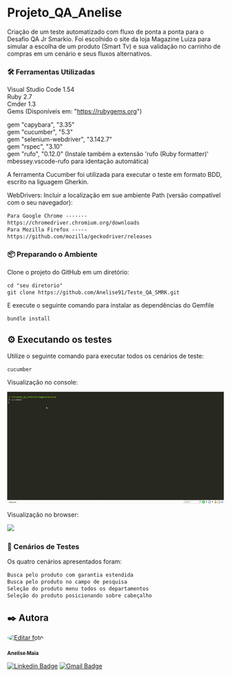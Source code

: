 # Projeto_QA_Anelise

Criação de um teste automatizado com fluxo de ponta a ponta para o Desafio QA Jr Smarkio. Foi escolhido o site da loja Magazine Luiza para simular a escolha de um produto (Smart Tv) e sua validação no carrinho de compras em um cenário e seus fluxos alternativos. 


### 🛠️ Ferramentas Utilizadas

Visual Studio Code 1.54 
<br>Ruby 2.7
<br>Cmder 1.3
<br>Gems (Disponíveis em:  "https://rubygems.org")

gem "capybara", "3.35"
<br>gem "cucumber", "5.3"
<br>gem "selenium-webdriver", "3.142.7"
<br>gem "rspec", "3.10"
<br>gem "rufo", "0.12.0"            (Instale também a extensão 'rufo (Ruby formatter)' mbessey.vscode-rufo para identação automática)

A ferramenta Cucumber foi utilizada para executar o teste em formato BDD, escrito na liguagem Gherkin. 


WebDrivers: Incluir a localização em sue ambiente Path (versão compatível com o seu navegador):
```
Para Google Chrome -------  https://chromedriver.chromium.org/downloads
Para Mozilla Firefox -----  https://github.com/mozilla/geckodriver/releases
```


### 📦 Preparando o Ambiente

Clone o projeto do GitHub em um diretório:

```
cd "seu diretorio"
git clone https://github.com/Anelise91/Teste_QA_SMRK.git
```

E execute o seguinte comando para instalar as dependências do Gemfile

```
bundle install
```

## ⚙️ Executando os testes

Utilize o seguinte comando para executar todos os cenários de teste: 

```
cucumber
```
Visualização no console:

  <img src="Projeto_QA_Anelise/gifs/Cmd_Cucumber.gif" />
  
  
Visualização no browser:  

  <img src="Projeto_QA_Anelise/gifs/Teste_Navegador.gif" />

### 🔩 Cenários de Testes

Os quatro cenários apresentados foram:

```
Busca pelo produto com garantia estendida
Busca pelo produto no campo de pesquisa
Seleção do produto menu todos os departamentos
Seleção do produto posicionando sobre cabeçalho
```


## ✒️ Autora

<a href="https://www.linkedin.com/in/anelisemaia/">
 <img style="border-radius: 50%;" width="100" src="https://media-exp1.licdn.com/dms/image/C4E03AQGofb04oZKdXQ/profile-displayphoto-shrink_200_200/0/1517396707158?e=1620259200&amp;v=beta&amp;t=MoDP_VJolys8KI6Fb5hzW8KC6ZjFcnZpN5O4lR_u3iE" height="100" alt="Editar foto" id="ember408" class="profile-photo-edit__preview ember-view">
  
 <sub><b>Anelise Maia</b></sub></a>

[![Linkedin Badge](https://img.shields.io/badge/-Anelise-blue?style=flat-square&logo=Linkedin&logoColor=white&link=https://www.linkedin.com/in/anelisemaia/)](https://www.linkedin.com/in/anelisemaia/) 
[![Gmail Badge](https://img.shields.io/badge/-anelisemaia@gmail.com-c14438?style=flat-square&logo=Gmail&logoColor=white&link=mailto:anelisemaia@gmail.com)](mailto:anelisemaia@gmail.com)
